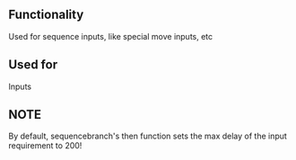 ## Functionality
Used for sequence inputs, like special move inputs, etc

## Used for
Inputs

## NOTE
By default, sequencebranch's then function sets the max delay of the input requirement to 200!
